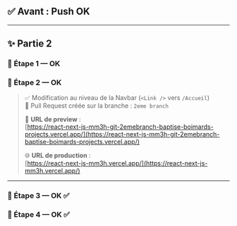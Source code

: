 ## ✅ Avant : Push OK

---

## ✨ Partie 2

### 🔹 Étape 1 — OK  
### 🔹 Étape 2 — OK  
> ✅ Modification au niveau de la Navbar (`<Link />` vers `/Accueil`)  
> 🔀 Pull Request créée sur la branche : `2eme branch`  
>
> 🔗 **URL de preview** :  
> [https://react-next-js-mm3h-git-2emebranch-baptise-boimards-projects.vercel.app/](https://react-next-js-mm3h-git-2emebranch-baptise-boimards-projects.vercel.app/)
>
> 🌐 **URL de production** :  
> [https://react-next-js-mm3h.vercel.app/](https://react-next-js-mm3h.vercel.app/)

---

### 🔹 Étape 3 — OK ✅
### 🔹 Étape 4 — OK ✅